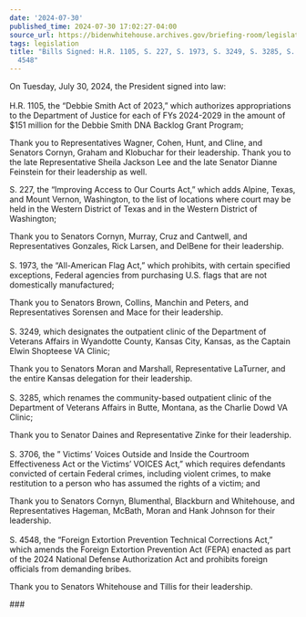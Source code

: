 ```yaml
---
date: '2024-07-30'
published_time: 2024-07-30 17:02:27-04:00
source_url: https://bidenwhitehouse.archives.gov/briefing-room/legislation/2024/07/30/bills-signed-h-r-1105-s-227-s-1973-s-3249-s-3285-s-3706-s-4548/
tags: legislation
title: "Bills Signed: H.R. 1105, S. 227, S. 1973, S. 3249, S. 3285, S. 3706, S.\_\
  4548"
---
```

 
On Tuesday, July 30, 2024, the President signed into law:  
   
H.R. 1105, the “Debbie Smith Act of 2023,” which authorizes
appropriations to the Department of Justice for each of FYs 2024-2029 in
the amount of $151 million for the Debbie Smith DNA Backlog Grant
Program;

Thank you to Representatives Wagner, Cohen, Hunt, and Cline, and
Senators Cornyn, Graham and Klobuchar for their leadership. Thank you to
the late Representative Sheila Jackson Lee and the late Senator Dianne
Feinstein for their leadership as well.

S. 227, the “Improving Access to Our Courts Act,” which adds Alpine,
Texas, and Mount Vernon, Washington, to the list of locations where
court may be held in the Western District of Texas and in the Western
District of Washington;

Thank you to Senators Cornyn, Murray, Cruz and Cantwell, and
Representatives Gonzales, Rick Larsen, and DelBene for their
leadership.  
   
S. 1973, the “All-American Flag Act,” which prohibits, with certain
specified exceptions, Federal agencies from purchasing U.S. flags that
are not domestically manufactured;

Thank you to Senators Brown, Collins, Manchin and Peters, and
Representatives Sorensen and Mace for their leadership.  
   
S. 3249, which designates the outpatient clinic of the Department of
Veterans Affairs in Wyandotte County, Kansas City, Kansas, as the
Captain Elwin Shopteese VA Clinic;

Thank you to Senators Moran and Marshall, Representative LaTurner, and
the entire Kansas delegation for their leadership.  
   
S. 3285, which renames the community-based outpatient clinic of the
Department of Veterans Affairs in Butte, Montana, as the Charlie Dowd VA
Clinic;

Thank you to Senator Daines and Representative Zinke for their
leadership.  
   
S. 3706, the ” Victims’ Voices Outside and Inside the Courtroom
Effectiveness Act or the Victims’ VOICES Act,” which requires defendants
convicted of certain Federal crimes, including violent crimes, to make
restitution to a person who has assumed the rights of a victim; and

Thank you to Senators Cornyn, Blumenthal, Blackburn and Whitehouse, and
Representatives Hageman, McBath, Moran and Hank Johnson for their
leadership.  
   
S. 4548, the “Foreign Extortion Prevention Technical Corrections Act,”
which amends the Foreign Extortion Prevention Act (FEPA) enacted as part
of the 2024 National Defense Authorization Act and prohibits foreign
officials from demanding bribes.

Thank you to Senators Whitehouse and Tillis for their leadership.

\###
